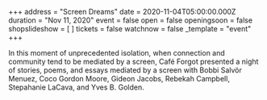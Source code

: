 +++
address = "Screen Dreams"
date = 2020-11-04T05:00:00.000Z
duration = "Nov 11, 2020"
event = false
open = false
openingsoon = false
shopslideshow = [ ]
tickets = false
watchnow = false
_template = "event"
+++

In this moment of unprecedented isolation, when connection and community tend to be mediated by a screen, Café Forgot presented a night of stories, poems, and essays mediated by a screen with Bobbi Salvör Menuez, Coco Gordon Moore, Gideon Jacobs, Rebekah Campbell, Stepahanie LaCava, and Yves B. Golden.
